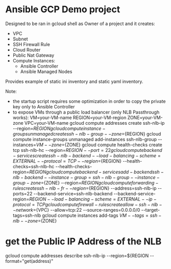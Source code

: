 # Ansible GCP Demo project
Designed to be ran in gcloud shell as Owner of a project and it creates:
- VPC
- Subnet
- SSH Firewall Rule
- Cloud Router
- Public Nat Gateway
- Compute Instances:
    - Ansible Controller
    - Ansible Managed Nodes
 
Provides example of static ini inventory and static yaml inventory.

Note: 
  - the startup script requires some optimization in order to copy the private key only to Ansible Controller
  - to expose VMs through a public load balancer (only NLB Passthrough works):
VM=your-VM-name
REGION=your-VM-region
ZONE=your-VM-zone
VPC=your-VM-name
gcloud compute addresses create ssh-nlb-ip   --region=${REGION}
gcloud compute instance-groups unmanaged create ssh-nlb-group   --zone=${REGION}
gcloud compute instance-groups unmanaged add-instances ssh-nlb-group   --instances=${VM}  --zone=${ZONE}
gcloud compute health-checks create tcp ssh-nlb-hc   --region=${REGION}   --port=22
gcloud compute backend-services create ssh-nlb-backend   --load-balancing-scheme=EXTERNAL   --protocol=TCP   --region=${REGION}   --health-checks=ssh-nlb-hc   --health-checks-region=${REGION}
gcloud compute backend-services add-backend ssh-nlb-backend   --instance-group=ssh-nlb-group   --instance-group-zone=${ZONE}   --region=${REGION}
gcloud compute forwarding-rules create ssh-nlb-fr   --region=${REGION}   --address=ssh-nlb-ip   --ports=22   --backend-service=ssh-nlb-backend   --backend-service-region=${REGION}   --load-balancing-scheme=EXTERNAL   --ip-protocol=TCP
gcloud compute firewall-rules create allow-ssh-nlb   --network=${VPC}   --allow=tcp:22   --source-ranges=0.0.0.0/0   --target-tags=ssh-nlb
gcloud compute instances add-tags ${VM}   --tags=ssh-nlb   --zone=${ZONE}
# get the Public IP Address of the NLB
gcloud compute addresses describe ssh-nlb-ip --region=${REGION --format="get(address)"
